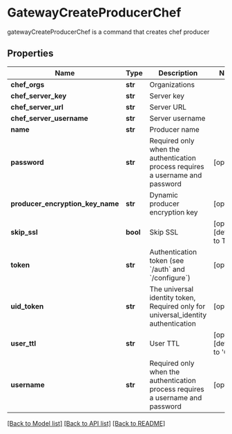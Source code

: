 # GatewayCreateProducerChef

gatewayCreateProducerChef is a command that creates chef producer
## Properties
Name | Type | Description | Notes
------------ | ------------- | ------------- | -------------
**chef_orgs** | **str** | Organizations | 
**chef_server_key** | **str** | Server key | 
**chef_server_url** | **str** | Server URL | 
**chef_server_username** | **str** | Server username | 
**name** | **str** | Producer name | 
**password** | **str** | Required only when the authentication process requires a username and password | [optional] 
**producer_encryption_key_name** | **str** | Dynamic producer encryption key | [optional] 
**skip_ssl** | **bool** | Skip SSL | [optional] [default to True]
**token** | **str** | Authentication token (see &#x60;/auth&#x60; and &#x60;/configure&#x60;) | [optional] 
**uid_token** | **str** | The universal identity token, Required only for universal_identity authentication | [optional] 
**user_ttl** | **str** | User TTL | [optional] [default to '60m']
**username** | **str** | Required only when the authentication process requires a username and password | [optional] 

[[Back to Model list]](../README.md#documentation-for-models) [[Back to API list]](../README.md#documentation-for-api-endpoints) [[Back to README]](../README.md)


